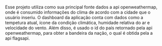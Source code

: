 Esse projeto utiliza como sua principal fonte dados a api openweathermap, onde é consumido informações do clima de acordo com a cidade que o usuário inseriu. O dashboard da aplicação conta com dados como a tempetura atual, ícone da condição climática, humidade relativa do ar e velocidade do vento. Além disso, é usado o id do país retornado pela api openweathermap, para obter a bandeira da nação, o qual é obtida pela a api flagsapi.  
